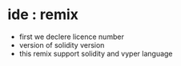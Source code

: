 # ide : remix
- first we declere licence number
- version of solidity version
- this remix support solidity and vyper language
